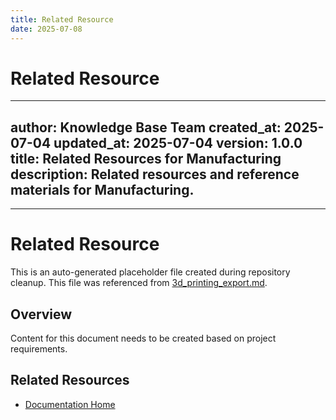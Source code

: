 ```yaml
---
title: Related Resource
date: 2025-07-08
---
```


# Related Resource

---
author: Knowledge Base Team
created_at: 2025-07-04
updated_at: 2025-07-04
version: 1.0.0
title: Related Resources for Manufacturing
description: Related resources and reference materials for Manufacturing.
---

---

# Related Resource

This is an auto-generated placeholder file created during repository cleanup.
This file was referenced from [3d_printing_export.md](3d_printing_export.md).

## Overview

Content for this document needs to be created based on project requirements.

## Related Resources

- [Documentation Home](../../)
